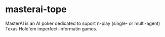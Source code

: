 # masterai-tope
MasterAI is an AI poker dedicated to suport n-play (single- or multi-agent) Texas Hold'em imperfect-informatin games.
